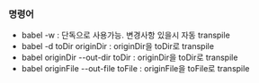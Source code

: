 ### 명령어
* babel -w : 단독으로 사용가능. 변경사항 있을시 자동 transpile
* babel -d toDir originDir : originDir을 toDir로 transpile
* babel originDir --out-dir toDir : originDir을 toDir로 transpile
* babel originFile --out-file toFile : originFile을 toFile로 transpile